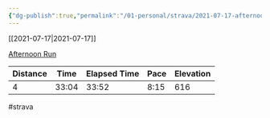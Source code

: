 ```yaml
---
{"dg-publish":true,"permalink":"/01-personal/strava/2021-07-17-afternoon-run/"}
---
```



[[2021-07-17\|2021-07-17]]

[Afternoon Run](https://www.strava.com/activities/5644383648)

| Distance | Time  | Elapsed Time | Pace | Elevation |
| -------- | ----- | ------------ | ---- | --------- |
| 4        | 33:04 | 33:52        | 8:15 | 616       |




#strava
